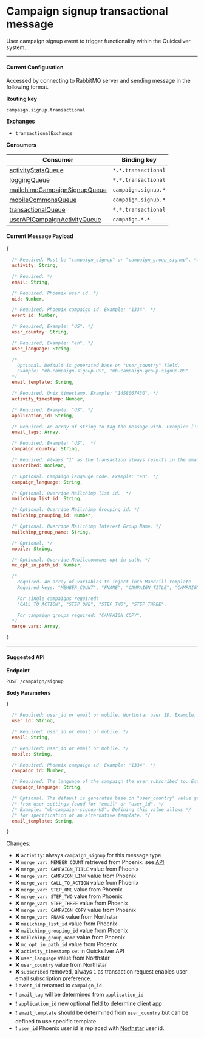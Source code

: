 # Campaign signup transactional message

User campaign signup event to trigger functionality within the Quicksilver system.

----

#### Current Configuration
Accessed by connecting to RabbitMQ server and sending message in the following format.

**Routing key**

`campaign.signup.transactional`

**Exchanges**

- `transactionalExchange`

**Consumers**

| Consumer                                                                  | Binding key           |
| ------------------------------------------------------------------------- | ----------------------|
| [activityStatsQueue](../queues/activityStatsQueue.md)                     |  `*.*.transactional`  |
| [loggingQueue](../queues/loggingQueue.md)                                 |  `*.*.transactional`  |
| [mailchimpCampaignSignupQueue](../queues/mailchimpCampaignSignupQueue.md) |  `campaign.signup.*`  |
| [mobileCommonsQueue](../queues/mobileCommonsQueue.md)                     |  `campaign.signup.*`  |
| [transactionalQueue](../queues/transactionalQueue.md)                     |  `*.*.transactional`  |
| [userAPICampaignActivityQueue](../queues/userAPICampaignActivityQueue.md) |  `campaign.*.*`       |

#### Current Message Payload
```js
{

  /* Required. Must be "campaign_signup" or "campaign_group_signup". */
  activity: String,

  /* Required. */
  email: String,

  /* Required. Phoenix user id. */
  uid: Number,

  /* Required. Phoenix campaign id. Example: "1334". */
  event_id: Number,

  /* Required, Example: "US". */
  user_country: String,

  /* Required, Example: "en". */
  user_language: String,

  /*
    Optional. Default is generated base on "user_country" field.
    Example: "mb-campaign-signup-US", "mb-campaign-group-signup-US"
  */
  email_template: String,

  /* Required. Unix timestamp. Example: "1458067430". */
  activity_timestamp: Number,

  /* Required. Example: "US". */
  application_id: String,

  /* Required. An array of string to tag the message with. Example: [1334, "drupal_campaign_signup"]. */
  email_tags: Array,

  /* Required. Example: "US".  */
  campaign_country: String,

  /* Required. Always "1" as the transaction always results in the email address being subscribed. */
  subscribed: Boolean,

  /* Optional. Campaign langauge code. Example: "en". */
  campaign_language: String,

  /* Optional. Override Mailchimp list id.  */
  mailchimp_list_id: String,

  /* Optional. Override Mailchimp Grouping id. */
  mailchimp_grouping_id: Number,

  /* Optional. Override Mailchimp Interest Group Name. */
  mailchimp_group_name: String,

  /* Optional. */
  mobile: String,

  /* Optional. Override Mobilecommons opt-in path. */
  mc_opt_in_path_id: Number,

  /*
    Required. An array of variables to inject into Mandrill template.
    Required keys: "MEMBER_COUNT", "FNAME", "CAMPAIGN_TITLE", "CAMPAIGN_LINK".

    For single campaigns required:
    "CALL_TO_ACTION", "STEP_ONE", "STEP_TWO", "STEP_THREE".

    For campaign groups required: "CAMPAIGN_COPY".
  */
  merge_vars: Array,

}
```

----

#### Suggested API

**Endpoint**

`POST /campaign/signup`

**Body Parameters**

```js
{

  /* Required: user_id or email or mobile. Northstar user ID. Example: "555b9225bffebc31068b4567". */
  user_id: String,

  /* Required: user_id or email or mobile. */
  email: String,

  /* Required: user_id or email or mobile. */
  mobile: String,

  /* Required. Phoenix campaign id. Example: "1334". */
  campaign_id: Number,

  /* Required. The language of the campaign the user subscribed to. Example: "en". */
  campaign_language: String,

  /* Optional. The default is generated base on "user_country" value gathered */
  /* from user settings found for "email" or "user_id". */
  /* Example: "mb-campaign-signup-US". Defining this value allows */
  /* for specification of an alternative template. */
  email_template: String,

}
```

Changes:

- :x: `activity`: always `campaign_signup` for this message type
- :x: `merge_var: MEMBER_COUNT` retrieved from Phoenix: see [API](https://github.com/DoSomething/phoenix/wiki/API#get-member-count)
- :x: `merge_var: CAMPAIGN_TITLE` value from Phoenix
- :x: `merge_var: CAMPAIGN_LINK` value from Phoenix
- :x: `merge_var: CALL_TO_ACTION` value from Phoenix
- :x: `merge_var: STEP_ONE` value from Phoenix
- :x: `merge_var: STEP_TWO` value from Phoenix
- :x: `merge_var: STEP_THREE` value from Phoenix
- :x: `merge_var: CAMPAIGN_COPY` value from Phoenix
- :x: `merge_var: FNAME` value from Northstar
- :x: `mailchimp_list_id` value from Phoenix
- :x: `mailchimp_grouping_id` value from Phoenix
- :x: `mailchimp_group_name` value from Phoenix
- :x: `mc_opt_in_path_id` value from Phoenix
- :x: `activity_timestamp` set in Quicksilver API
- :x: `user_language` value from Northstar
- :x: `user_country` value from Northstar
- :x: `subscribed` removed, always `1` as transaction request enables user email subscription preference.
- :heavy_exclamation_mark: `event_id` renamed to `campaign_id`
- :heavy_exclamation_mark: `email_tag` will be determined from `application_id`
- :heavy_exclamation_mark: `application_id` new optional field to determine client app
- :heavy_exclamation_mark: `email_template` should be determined from `user_country` but can be defined to use specific template.
- :heavy_exclamation_mark: `user_id` Phoenix user id is replaced with [Northstar](https://github.com/DoSomething/northstar/blob/dev/documentation/endpoints/users.md#retrieve-a-user) user id.
